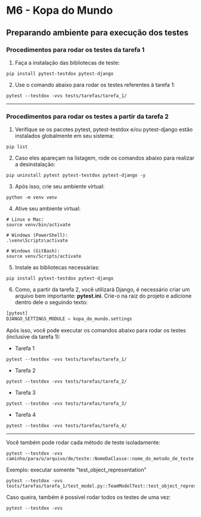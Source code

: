 # M6 - Kopa do Mundo

## Preparando ambiente para execução dos testes
### Procedimentos para rodar os testes da tarefa 1
1. Faça a instalação das bibliotecas de teste:
```shell
pip install pytest-testdox pytest-django
```
2. Use o comando abaixo para rodar os testes referentes à tarefa 1:
```shell
pytest --testdox -vvs tests/tarefas/tarefa_1/
```
---
### Procedimentos para rodar os testes a partir da tarefa 2
1. Verifique se os pacotes pytest, pytest-testdox e/ou pytest-django estão instalados globalmente em seu sistema:
```shell
pip list
```
2. Caso eles apareçam na listagem, rode os comandos abaixo para realizar a desinstalação:

```shell
pip uninstall pytest pytest-testdox pytest-django -y
```
3. Após isso, crie seu ambiente virtual:
```shell
python -m venv venv
```

4. Ative seu ambiente virtual:

```shell
# Linux e Mac:
source venv/bin/activate

# Windows (PowerShell):
.\venv\Scripts\activate

# Windows (GitBash):
source venv/Scripts/activate
```


5. Instale as bibliotecas necessárias:

```shell
pip install pytest-testdox pytest-django
```

6. Como, a partir da tarefa 2, você utilizará Django, é necessário criar um arquivo bem importante: **pytest.ini**. Crie-o na raiz do projeto e adicione dentro dele o seguindo texto:
```python
[pytest]
DJANGO_SETTINGS_MODULE = kopa_do_mundo.settings
```

Após isso, você pode executar os comandos abaixo para rodar os testes (inclusive da tarefa 1):
- Tarefa 1

```shell
pytest --testdox -vvs tests/tarefas/tarefa_1/
```

- Tarefa 2

```shell
pytest --testdox -vvs tests/tarefas/tarefa_2/
```

- Tarefa 3

```shell
pytest --testdox -vvs tests/tarefas/tarefa_3/
```

- Tarefa 4

```shell
pytest --testdox -vvs tests/tarefas/tarefa_4/
```

---

Você também pode rodar cada método de teste isoladamente:

```shell
pytest --testdox -vvs caminho/para/o/arquivo/de/teste::NomeDaClasse::nome_do_metodo_de_teste
```

Exemplo: executar somente "test_object_representation"

```shell
pytest --testdox -vvs tests/tarefas/tarefa_1/test_model.py::TeamModelTest::test_object_representation
```

Caso queira, também é possível rodar todos os testes de uma vez:
```shell
pytest --testdox -vvs
```
